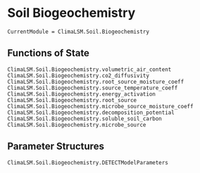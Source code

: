 # Soil Biogeochemistry

```@meta
CurrentModule = ClimaLSM.Soil.Biogeochemistry
```

## Functions of State

```@docs
ClimaLSM.Soil.Biogeochemistry.volumetric_air_content
ClimaLSM.Soil.Biogeochemistry.co2_diffusivity
ClimaLSM.Soil.Biogeochemistry.root_source_moisture_coeff
ClimaLSM.Soil.Biogeochemistry.source_temperature_coeff
ClimaLSM.Soil.Biogeochemistry.energy_activation
ClimaLSM.Soil.Biogeochemistry.root_source
ClimaLSM.Soil.Biogeochemistry.microbe_source_moisture_coeff
ClimaLSM.Soil.Biogeochemistry.decomposition_potential
ClimaLSM.Soil.Biogeochemistry.soluble_soil_carbon
ClimaLSM.Soil.Biogeochemistry.microbe_source
```

## Parameter Structures

```@docs
ClimaLSM.Soil.Biogeochemistry.DETECTModelParameters
```
